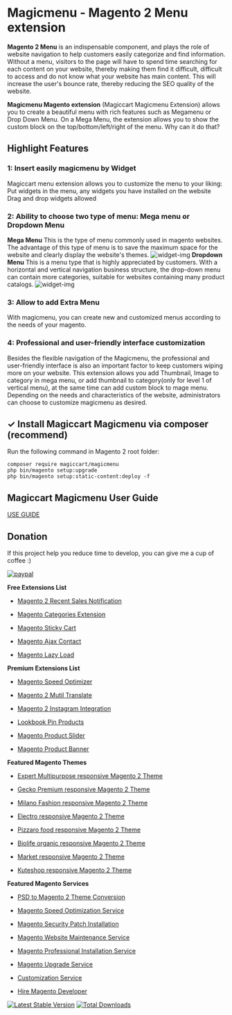 # Magicmenu - Magento 2 Menu extension

**Magento 2 Menu** is an indispensable component, and plays the role of website navigation to help customers easily categorize and find information. Without a menu, visitors to the page will have to spend time searching for each content on your website, thereby making them find it difficult, difficult to access and do not know what your website has main content. This will increase the user's bounce rate, thereby reducing the SEO quality of the website.

**Magicmenu Magento extension** (Magiccart Magicmenu Extension) allows you to create a beautiful menu with rich features such as Megamenu or Drop Down Menu. On a Mega Menu, the extension allows you to show the custom block on the top/bottom/left/right of the menu.
Why can it do that?

## Highlight Features

### 1: Insert easily magicmenu by Widget
Magiccart menu extension allows you to customize the menu to your liking:
Put widgets in the menu, any widgets you have installed on the website
Drag and drop widgets allowed

### 2: Ability to choose two type of menu: Mega menu or Dropdown Menu
**Mega Menu**
This is the type of menu commonly used in magento websites. The advantage of this type of menu is to save the maximum space for the website and clearly display the website's themes.
![widget-img](https://github.com/magiccart/magento2-magicmenu/blob/master/media/megamenu.jpg)
**Dropdown Menu**
This is a menu type that is highly appreciated by customers. With a horizontal and vertical navigation business structure, the drop-down menu can contain more categories, suitable for websites containing many product catalogs.
![widget-img](https://github.com/magiccart/magento2-magicmenu/blob/master/media/dropdownmenu.jpg)

### 3: Allow to add Extra Menu
With magicmenu, you can create new and customized menus according to the needs of your magento. 

### 4: Professional and user-friendly interface customization
Besides the flexible navigation of the Magicmenu, the professional and user-friendly interface is also an important factor to keep customers wiping more on your website. This extension allows you add Thumbnail, Image to category in mega menu, or add thumbnail to category(only for level 1 of vertical menu), at the same time can add custom block to mage menu.
Depending on the needs and characteristics of the website, administrators can choose to customize magicmenu as desired.

## ✓ Install Magiccart Magicmenu via composer (recommend)
Run the following command in Magento 2 root folder:

```
composer require magiccart/magicmenu
php bin/magento setup:upgrade
php bin/magento setup:static-content:deploy -f
```

## Magiccart Magicmenu User Guide
[USE GUIDE](https://docs.alothemes.com/m2/theme/gecko/#sub66)

## Donation

If this project help you reduce time to develop, you can give me a cup of coffee :) 

[![paypal](https://www.paypalobjects.com/en_US/i/btn/btn_donateCC_LG.gif)](https://www.paypal.com/paypalme/alopay)


**Free Extensions List**

* [Magento 2 Recent Sales Notification](https://alothemes.com/magento-2-recent-sales-notification.html)

* [Magento Categories Extension](https://alothemes.com/magento-categories-extension.html)

* [Magento Sticky Cart](https://alothemes.com/magento-sticky-cart.html)

* [Magento Ajax Contact](https://alothemes.com/magento-ajax-contact-form.html)

* [Magento Lazy Load](https://alothemes.com/magento-lazy-load.html)


**Premium Extensions List**

* [Magento Speed Optimizer](https://alothemes.com/magento-speed-optimizer.html)

* [Magento 2 Mutil Translate](https://alothemes.com/magento-multi-translate.html)

* [Magento 2 Instagram Integration](https://alothemes.com/magento-2-instagram.html)

* [Lookbook Pin Products](https://alothemes.com/lookbook-pin-products.html)

* [Magento Product Slider](https://alothemes.com/magento-product-slider.html)

* [Magento Product Banner](https://alothemes.com/magento-banner-slider.html)


**Featured Magento Themes**

* [Expert Multipurpose responsive Magento 2 Theme](https://1.envato.market/c/1314680/275988/4415?u=https://themeforest.net/item/expert-premium-responsive-magento-2-and-1-support-rtl-magento-2-/21667789)

* [Gecko Premium responsive Magento 2 Theme](https://1.envato.market/c/1314680/275988/4415?u=https://themeforest.net/item/gecko-responsive-magento-2-theme-rtl-supported/24677410)

* [Milano Fashion responsive Magento 2 Theme](https://1.envato.market/c/1314680/275988/4415?u=https://themeforest.net/item/milano-fashion-responsive-magento-1-2-theme/12141971)

* [Electro responsive Magento 2 Theme](https://1.envato.market/c/1314680/275988/4415?u=https://themeforest.net/item/electro-responsive-magento-1-2-theme/17042067)

* [Pizzaro food responsive Magento 2 Theme](https://1.envato.market/c/1314680/275988/4415?u=https://themeforest.net/item/pizzaro-food-responsive-magento-1-2-theme/19438157)

* [Biolife organic responsive Magento 2 Theme](https://1.envato.market/c/1314680/275988/4415?u=https://themeforest.net/item/biolife-organic-food-magento-2-theme-rtl-supported/25712510)

* [Market responsive Magento 2 Theme](https://1.envato.market/c/1314680/275988/4415?u=https://themeforest.net/item/market-responsive-magento-2-theme/22997928)

* [Kuteshop responsive Magento 2 Theme](https://1.envato.market/c/1314680/275988/4415?u=https://themeforest.net/item/kuteshop-multipurpose-responsive-magento-1-2-theme/12985435)


**Featured Magento Services**

* [PSD to Magento 2 Theme Conversion](https://alothemes.com/psd-to-magento-theme-conversion.html)

* [Magento Speed Optimization Service](https://alothemes.com/magento-speed-optimization-service.html)

* [Magento Security Patch Installation](https://alothemes.com/magento-security-patch-installation.html)

* [Magento Website Maintenance Service](https://alothemes.com/website-maintenance-service.html)

* [Magento Professional Installation Service](https://alothemes.com/professional-installation-service.html)

* [Magento Upgrade Service](https://alothemes.com/magento-upgrade-service.html)

* [Customization Service](https://alothemes.com/customization-service.html)

* [Hire Magento Developer](https://alothemes.com/hire-magento-developer.html)


[![Latest Stable Version](https://poser.pugx.org/magiccart/magicmenu/v/stable)](https://packagist.org/packages/magiccart/magicmenu)
[![Total Downloads](https://poser.pugx.org/magiccart/magicmenu/downloads)](https://packagist.org/packages/magiccart/magicmenu)
